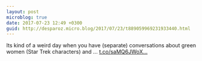 ```yaml
---
layout: post
microblog: true
date: 2017-07-23 12:49 +0300
guid: http://desparoz.micro.blog/2017/07/23/t889059969231933440.html
---
```

Its kind of a weird day when you have (separate) conversations about green women (Star Trek characters) and ... [t.co/saMQ6JWoX...](https://t.co/saMQ6JWoXN)
